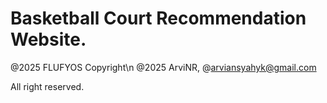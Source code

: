 # Basketball Court Recommendation Website.

@2025 FLUFYOS Copyright\n
@2025 ArviNR, @arviansyahyk@gmail.com

All right reserved.
